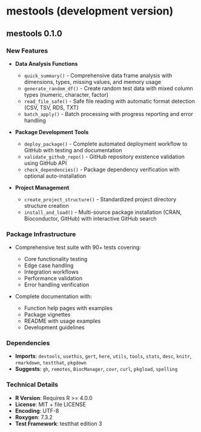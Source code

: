 # mestools (development version)

## mestools 0.1.0

### New Features

* **Data Analysis Functions**
  * `quick_summary()` - Comprehensive data frame analysis with dimensions, types, missing values, and memory usage
  * `generate_random_df()` - Create random test data with mixed column types (numeric, character, factor)
  * `read_file_safe()` - Safe file reading with automatic format detection (CSV, TSV, RDS, TXT)
  * `batch_apply()` - Batch processing with progress reporting and error handling

* **Package Development Tools**
  * `deploy_package()` - Complete automated deployment workflow to GitHub with testing and documentation
  * `validate_github_repo()` - GitHub repository existence validation using GitHub API
  * `check_dependencies()` - Package dependency verification with optional auto-installation

* **Project Management**
  * `create_project_structure()` - Standardized project directory structure creation
  * `install_and_load()` - Multi-source package installation (CRAN, Bioconductor, GitHub) with interactive GitHub search

### Package Infrastructure

* Comprehensive test suite with 90+ tests covering:
  * Core functionality testing
  * Edge case handling
  * Integration workflows
  * Performance validation
  * Error handling verification

* Complete documentation with:
  * Function help pages with examples
  * Package vignettes
  * README with usage examples
  * Development guidelines

### Dependencies

* **Imports**: `devtools`, `usethis`, `gert`, `here`, `utils`, `tools`, `stats`, `desc`, `knitr`, `rmarkdown`, `testthat`, `pkgdown`
* **Suggests**: `gh`, `remotes`, `BiocManager`, `covr`, `curl`, `pkgload`, `spelling`

### Technical Details

* **R Version**: Requires R >= 4.0.0
* **License**: MIT + file LICENSE
* **Encoding**: UTF-8
* **Roxygen**: 7.3.2
* **Test Framework**: testthat edition 3